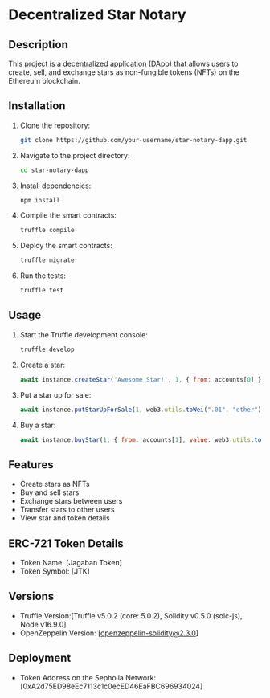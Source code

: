 # Decentralized Star Notary

## Description
This project is a decentralized application (DApp) that allows users to create, sell, and exchange stars as non-fungible tokens (NFTs) on the Ethereum blockchain.

## Installation
1. Clone the repository:
    ```bash
    git clone https://github.com/your-username/star-notary-dapp.git
    ```
2. Navigate to the project directory:
    ```bash
    cd star-notary-dapp
    ```
3. Install dependencies:
    ```bash
    npm install
    ```
4. Compile the smart contracts:
    ```bash
    truffle compile
    ```
5. Deploy the smart contracts:
    ```bash
    truffle migrate
    ```
6. Run the tests:
    ```bash
    truffle test
    ```

## Usage
1. Start the Truffle development console:
    ```bash
    truffle develop
    ```
2. Create a star:
    ```javascript
    await instance.createStar('Awesome Star!', 1, { from: accounts[0] })
    ```
3. Put a star up for sale:
    ```javascript
    await instance.putStarUpForSale(1, web3.utils.toWei(".01", "ether"), { from: accounts[0] })
    ```
4. Buy a star:
    ```javascript
    await instance.buyStar(1, { from: accounts[1], value: web3.utils.toWei(".01", "ether") })
    ```
    
## Features
- Create stars as NFTs
- Buy and sell stars
- Exchange stars between users
- Transfer stars to other users
- View star and token details

## ERC-721 Token Details

- Token Name: [Jagaban Token]
- Token Symbol: [JTK]

## Versions

- Truffle Version:[Truffle v5.0.2 (core: 5.0.2),
  Solidity v0.5.0 (solc-js),
  Node v16.9.0]
- OpenZeppelin Version: [openzeppelin-solidity@2.3.0]

## Deployment

- Token Address on the Sepholia Network: [0xA2d75ED98eEc7113c1c0ecED46EaFBC696934024]
